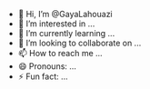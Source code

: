 - 👋 Hi, I’m @GayaLahouazi
- 👀 I’m interested in ...
- 🌱 I’m currently learning ...
- 💞️ I’m looking to collaborate on ...
- 📫 How to reach me ...
- 😄 Pronouns: ...
- ⚡ Fun fact: ...

<!---
GayaLahouazi/GayaLahouazi is a ✨ special ✨ repository because its `README.md` (this file) appears on your GitHub profile.
You can click the Preview link to take a look at your changes.
--->
